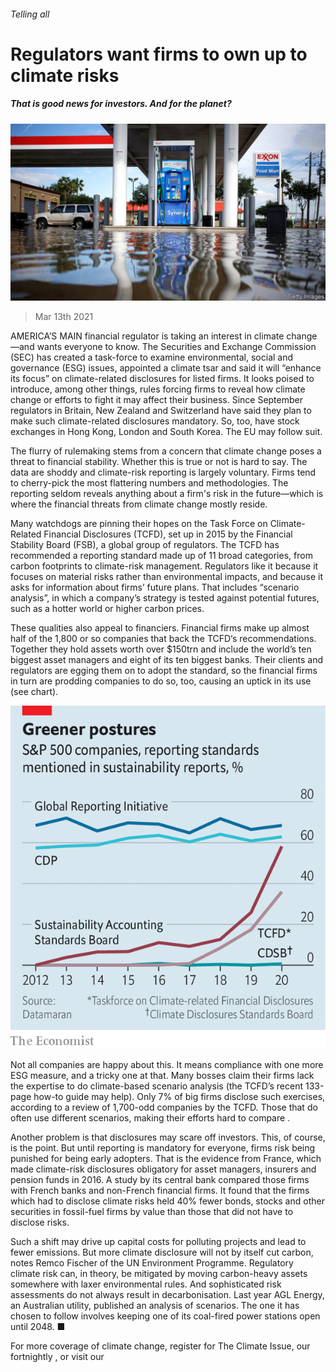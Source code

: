 ###### Telling all

# Regulators want firms to own up to climate risks 

##### That is good news for investors. And for the planet? 

![image](images/20210313_wbp504.jpg) 

> Mar 13th 2021 


AMERICA’S MAIN financial regulator is taking an interest in climate change—and wants everyone to know. The Securities and Exchange Commission (SEC) has created a task-force to examine environmental, social and governance (ESG) issues, appointed a climate tsar and said it will “enhance its focus” on climate-related disclosures for listed firms. It looks poised to introduce, among other things, rules forcing firms to reveal how climate change or efforts to fight it may affect their business. Since September regulators in Britain, New Zealand and Switzerland have said they plan to make such climate-related disclosures mandatory. So, too, have stock exchanges in Hong Kong, London and South Korea. The EU may follow suit.


The flurry of rulemaking stems from a concern that climate change poses a threat to financial stability. Whether this is true or not is hard to say. The data are shoddy and climate-risk reporting is largely voluntary. Firms tend to cherry-pick the most flattering numbers and methodologies. The reporting seldom reveals anything about a firm's risk in the future—which is where the financial threats from climate change mostly reside.



Many watchdogs are pinning their hopes on the Task Force on Climate-Related Financial Disclosures (TCFD), set up in 2015 by the Financial Stability Board (FSB), a global group of regulators. The TCFD has recommended a reporting standard made up of 11 broad categories, from carbon footprints to climate-risk management. Regulators like it because it focuses on material risks rather than environmental impacts, and because it asks for information about firms’ future plans. That includes “scenario analysis”, in which a company’s strategy is tested against potential futures, such as a hotter world or higher carbon prices.


These qualities also appeal to financiers. Financial firms make up almost half of the 1,800 or so companies that back the TCFD‘s recommendations. Together they hold assets worth over $150trn and include the world’s ten biggest asset managers and eight of its ten biggest banks. Their clients and regulators are egging them on to adopt the standard, so the financial firms in turn are prodding companies to do so, too, causing an uptick in its use (see chart).

![image](images/20210313_WBC101.png) 



Not all companies are happy about this. It means compliance with one more ESG measure, and a tricky one at that. Many bosses claim their firms lack the expertise to do climate-based scenario analysis (the TCFD’s recent 133-page how-to guide may help). Only 7% of big firms disclose such exercises, according to a review of 1,700-odd companies by the TCFD. Those that do often use different scenarios, making their efforts hard to compare .


Another problem is that disclosures may scare off investors. This, of course, is the point. But until reporting is mandatory for everyone, firms risk being punished for being early adopters. That is the evidence from France, which made climate-risk disclosures obligatory for asset managers, insurers and pension funds in 2016. A study by its central bank compared those firms with French banks and non-French financial firms. It found that the firms which had to disclose climate risks held 40% fewer bonds, stocks and other securities in fossil-fuel firms by value than those that did not have to disclose risks.


Such a shift may drive up capital costs for polluting projects and lead to fewer emissions. But more climate disclosure will not by itself cut carbon, notes Remco Fischer of the UN Environment Programme. Regulatory climate risk can, in theory, be mitigated by moving carbon-heavy assets somewhere with laxer environmental rules. And sophisticated risk assessments do not always result in decarbonisation. Last year AGL Energy, an Australian utility, published an analysis of scenarios. The one it has chosen to follow involves keeping one of its coal-fired power stations open until 2048. ■


For more coverage of climate change, register for The Climate Issue, our fortnightly , or visit our 

